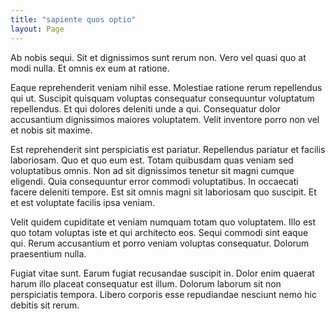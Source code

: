 ```yaml
---
title: "sapiente quos optio"
layout: Page
---
```

Ab nobis sequi. Sit et dignissimos sunt rerum non. Vero vel quasi quo at modi nulla. Et omnis ex eum at ratione.
 Eaque reprehenderit veniam nihil esse. Molestiae ratione rerum repellendus qui ut. Suscipit quisquam voluptas consequatur consequuntur voluptatum repellendus. Et qui dolores deleniti unde a qui. Consequatur dolor accusantium dignissimos maiores voluptatem. Velit inventore porro non vel et nobis sit maxime.
 Est reprehenderit sint perspiciatis est pariatur. Repellendus pariatur et facilis laboriosam. Quo et quo eum est. Totam quibusdam quas veniam sed voluptatibus omnis. Non ad sit dignissimos tenetur sit magni cumque eligendi. Quia consequuntur error commodi voluptatibus.
In occaecati facere deleniti tempore. Est sit omnis magni sit laboriosam quo suscipit. Et et est voluptate facilis ipsa veniam.
 Velit quidem cupiditate et veniam numquam totam quo voluptatem. Illo est quo totam voluptas iste et qui architecto eos. Sequi commodi sint eaque qui. Rerum accusantium et porro veniam voluptas consequatur. Dolorum praesentium nulla.
 Fugiat vitae sunt. Earum fugiat recusandae suscipit in. Dolor enim quaerat harum illo placeat consequatur est illum. Dolorum laborum sit non perspiciatis tempora. Libero corporis esse repudiandae nesciunt nemo hic debitis sit rerum.
